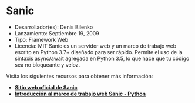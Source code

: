 # Sanic

- Desarrollador(es): Denis Bilenko
- Lanzamiento: Septiembre 19, 2009
- Tipo: Framework Web
- Licencia: MIT
Sanic es un servidor web y un marco de trabajo web escrito en Python 3.7+ diseñado para ser rápido. Permite el uso de la sintaxis async/await agregada en Python 3.5, lo que hace que tu código sea no bloqueante y veloz.

Visita los siguientes recursos para obtener más información:

- **[Sitio web oficial de Sanic](https://sanic.dev/en/)**
- **[Introducción al marco de trabajo web Sanic - Python](https://www.geeksforgeeks.org/introduction-to-sanic-web-framework-python/)**
